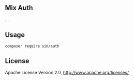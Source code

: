 ## Mix Auth

...

## Usage

```
composer require sin/auth
```

## License

Apache License Version 2.0, http://www.apache.org/licenses/

